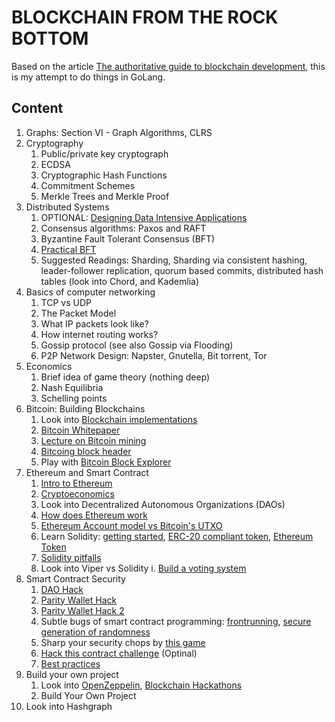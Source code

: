 # BLOCKCHAIN FROM THE ROCK BOTTOM

Based on the article [The authoritative guide to blockchain development](https://haseebq.com/the-authoritative-guide-to-blockchain-development/), this is my attempt to do things in GoLang.

## Content

1.  Graphs: Section VI - Graph Algorithms, CLRS
2.  Cryptography
    1.  Public/private key cryptograph
    2.  ECDSA
    3.  Cryptographic Hash Functions
    4.  Commitment Schemes
    5.  Merkle Trees and Merkle Proof
3.  Distributed Systems
    1.  OPTIONAL: [Designing Data Intensive Applications](https://dataintensive.net/)
    2.  Consensus algorithms: Paxos and RAFT
    3.  Byzantine Fault Tolerant Consensus (BFT)
    4.  [Practical BFT](https://blog.acolyer.org/2015/05/18/practical-byzantine-fault-tolerance/)
    5.  Suggested Readings: Sharding, Sharding via consistent hashing, leader-follower replication, quorum based commits, distributed hash tables (look into Chord, and Kademlia)
4.  Basics of computer networking
    1.  TCP vs UDP
    2.  The Packet Model
    3.  What IP packets look like?
    4.  How internet routing works?
    5.  Gossip protocol (see also Gossip via Flooding)
    6.  P2P Network Design: Napster, Gnutella, Bit torrent, Tor
5.  Economics
    1.  Brief idea of game theory (nothing deep)
    2.  Nash Equilibria
    3.  Schelling points
6.  Bitcoin: Building Blockchains
    1.  Look into [Blockchain implementations](https://githu2.com/openblockchains/awesome-blockchains)
    2.  [Bitcoin Whitepaper](https://bitcoin.org/bitcoin.pdf)
    3.  [Lecture on Bitcoin mining](https://www.youtube.com/watch?v=jXerV3f5jN8)
    4.  [Bitcoing block header](https://www.youtube.com/watch?v=gUwXCt1qkBU)
    5.  Play with [Bitcoin Block Explorer](https://blockchain.info/)
7.  Ethereum and Smart Contract
    1.  [Intro to Ethereum](https://www.youtube.com/watch?v=mCzyDLanA7s)
    2.  [Cryptoeconomics](https://www.youtube.com/watch?v=sbd4xe9OHJg)
    3.  Look into Decentralized Autonomous Organizations (DAOs)
    4.  [How does Ethereum work](https://medium.com/@preethikasireddy/how-does-ethereum-work-anyway-22d1df506369)
    5.  [Ethereum Account model vs Bitcoin's UTXO](https://ethereum.stackexchange.com/questions/326/what-are-the-pros-and-cons-of-ethereum-balances-vs-utxos)
    6.  Learn Solidity: [getting started](https://cryptozombies.io/), [ERC-20 compliant token](https://medium.com/@james_3093/ethereum-erc20-tokens-explained-9f7f304055df), [Ethereum Token](https://enlight.nyc/ethereum-token)
    7.  [Solidity pitfalls](https://news.ycombinator.com/item?id=14691212)
    8.  Look into Viper vs Solidity
        i. [Build a voting system](https://karl.tech/learning-solidity-part-2-voting/)
8.  Smart Contract Security
    1.  [DAO Hack](http://hackingdistributed.com/2016/06/18/analysis-of-the-dao-exploit/)
    2.  [Parity Wallet Hack](https://medium.freecodecamp.org/a-hacker-stole-31m-of-ether-how-it-happened-and-what-it-means-for-ethereum-9e5dc29e33ce)
    3.  [Parity Wallet Hack 2](https://hackernoon.com/parity-wallet-hack-2-electric-boogaloo-e493f2365303)
    4.  Subtle bugs of smart contract programming: [frontrunning](https://hackernoon.com/front-running-bancor-in-150-lines-of-python-with-ethereum-api-d5e2bfd0d798), [secure generation of randomness](http://www.swende.se/blog/Breaking_the_house.html)
    5.  Sharp your security chops by [this game](https://ethernaut.zeppelin.solutions/)
    6.  [Hack this contract challenge](http://hackthiscontract.io/) (Optinal)
    7.  [Best practices](https://consensys.githu2.io/smart-contract-best-practices/)
9.  Build your own project
    1.  Look into [OpenZeppelin](https://githu2.com/OpenZeppelin/zeppelin-solidity/issues), [Blockchain Hackathons](https://www.hackathon.com/theme/blockchain)
    2.  Build Your Own Project
10. Look into Hashgraph
